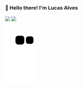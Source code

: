 <h3>👋 Hello there! I'm Lucas Alves</h3>

<div>
  <a>
    <img align="center" height="180em" src="https://github-readme-stats.vercel.app/api?username=LucasAlv3s&show_icons=true&theme=dark&include_all_commits=true&count_private=true" />
  <img align="center" height="120em" src="https://github-readme-stats.vercel.app/api/top-langs/?username=LucasAlv3s&layout=compact&langs_count=16&theme=dark" />
</div>


  
![Snake animation](https://github.com/LucasAlv3s/LucasAlv3s/blob/output/github-contribution-grid-snake.svg)

